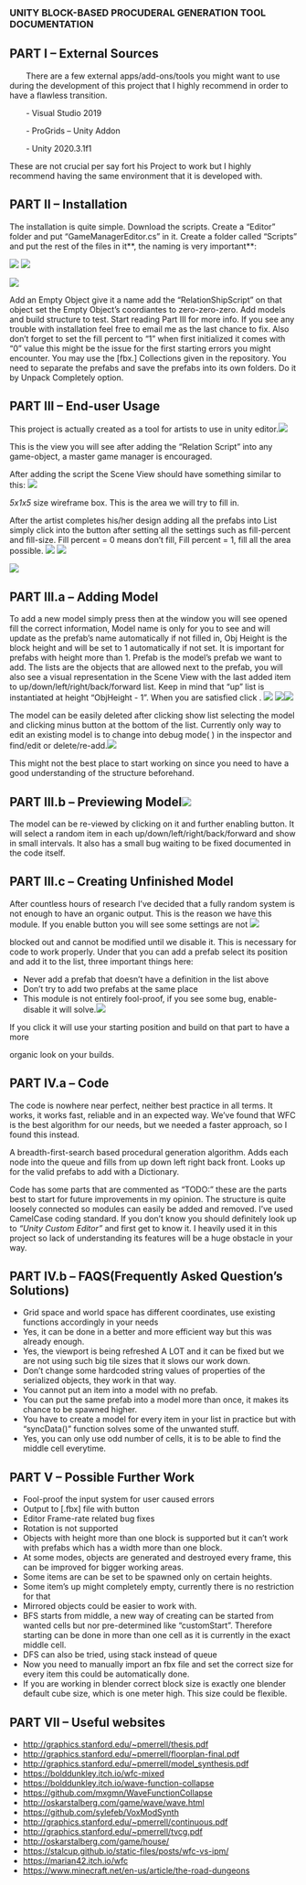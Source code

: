 ### UNITY BLOCK-BASED PROCUDERAL GENERATION TOOL DOCUMENTATION

## **PART I – External Sources**

`    `There are a few external apps/add-ons/tools you might want to use during the development of this project that I highly recommend in order to have a flawless transition.

`    `- Visual Studio 2019

`    `- ProGrids – Unity Addon

`    `- Unity 2020.3.1f1

These are not crucial per say fort his Project to work but I highly recommend having the same environment that it is developed with.

## **PART II – Installation**

The installation is quite simple. Download the scripts. Create a “Editor” folder and put “GameManagerEditor.cs” in it. Create a folder called “Scripts” and put the rest of the files in it**, the naming is very important**:

![](https://github.com/kayraucklnc/BFS-Procedural-Unity/blob/main/Documentation/Aspose.Words.7fc4461b-33bb-4c81-a099-e9686cd1e903.001.png?raw=true)
![](https://github.com/kayraucklnc/BFS-Procedural-Unity/blob/main/Documentation/Aspose.Words.7fc4461b-33bb-4c81-a099-e9686cd1e903.002.png)

![](https://github.com/kayraucklnc/BFS-Procedural-Unity/blob/main/Documentation/Aspose.Words.7fc4461b-33bb-4c81-a099-e9686cd1e903.003.png?raw=true)



Add an Empty Object give it a name add the “RelationShipScript” on that object set the Empty Object’s coordiantes to zero-zero-zero. Add models and build structure to test. Start reading Part III for more info. If you see any trouble with installation feel free to email me as the last chance to fix. Also don’t forget to set the fill percent to “1” when first initialized it comes with “0” value this might be the issue for the first starting errors you might encounter. You may use the [fbx.] Collections given in the repository. You need to separate the prefabs and save the prefabs into its own folders. Do it by Unpack Completely option.








## **PART III – End-user Usage**

This project is actually created as a tool for artists to use in unity editor.![](https://github.com/kayraucklnc/BFS-Procedural-Unity/blob/main/Documentation/Aspose.Words.7fc4461b-33bb-4c81-a099-e9686cd1e903.004.png?raw=true)

This is the view you will see after adding the “Relation Script” into any game-object, a master game manager is encouraged.






After adding the script the Scene View should have something similar to this:
![](https://github.com/kayraucklnc/BFS-Procedural-Unity/blob/main/Documentation/Aspose.Words.7fc4461b-33bb-4c81-a099-e9686cd1e903.005.png?raw=true)

*5x1x5* size wireframe box. This is the area we will try to fill in.

After the artist completes his/her design adding all the prefabs into List simply click into the button after setting all the settings such as fill-percent and fill-size. Fill percent = 0 means don’t fill, Fill percent = 1, fill all the area possible.
![](https://github.com/kayraucklnc/BFS-Procedural-Unity/blob/main/Documentation/Aspose.Words.7fc4461b-33bb-4c81-a099-e9686cd1e903.006.png?raw=true)
![](https://github.com/kayraucklnc/BFS-Procedural-Unity/blob/main/Documentation/Aspose.Words.7fc4461b-33bb-4c81-a099-e9686cd1e903.007.png?raw=true)

![](https://github.com/kayraucklnc/BFS-Procedural-Unity/blob/main/Documentation/Aspose.Words.7fc4461b-33bb-4c81-a099-e9686cd1e903.008.png?raw=true)



## **PART III.a – Adding Model**

To add a new model simply press then at the window you will see opened fill the correct information, Model name is only for you to see and will update as the prefab’s name automatically if not filled in, Obj Height is the block height and will be set to 1 automatically if not set. It is important for prefabs with height more than 1. Prefab is the model’s prefab we want to add. The lists are the objects that are allowed next to the prefab, you will also see a visual representation in the Scene View with the last added item to up/down/left/right/back/forward list. Keep in mind that “up” list is instantiated at height “ObjHeight - 1”. When you are satisfied click .
![](https://github.com/kayraucklnc/BFS-Procedural-Unity/blob/main/Documentation/Aspose.Words.7fc4461b-33bb-4c81-a099-e9686cd1e903.009.png?raw=true)
![](Aspose.Words.7fc4461b-33bb-4c81-a099-e9686cd1e903.010.png)![](Aspose.Words.7fc4461b-33bb-4c81-a099-e9686cd1e903.011.png?raw=true)

The model can be easily deleted after clicking show list selecting the model and clicking minus button at the bottom of the list. Currently only way to edit an existing model is to change into debug mode( ) in the inspector and find/edit or delete/re-add.![](Aspose.Words.7fc4461b-33bb-4c81-a099-e9686cd1e903.012.png)



This might not the best place to start working on since you need to have a good understanding of the structure beforehand.

## **PART III.b – Previewing Model![](https://github.com/kayraucklnc/BFS-Procedural-Unity/blob/main/Documentation/Aspose.Words.7fc4461b-33bb-4c81-a099-e9686cd1e903.013.png?raw=true)**

The model can be re-viewed by clicking on it and further enabling  button. It will select a random item in each up/down/left/right/back/forward and show in small intervals. It also has a small bug waiting to be fixed documented in the code itself.

## **PART III.c – Creating Unfinished Model**

After countless hours of research I’ve decided that a fully random system is not enough to have an organic output. This is the reason we have this module. If you enable   button you will see some settings are not ![](https://github.com/kayraucklnc/BFS-Procedural-Unity/blob/main/Documentation/Aspose.Words.7fc4461b-33bb-4c81-a099-e9686cd1e903.014.png?raw=true)

blocked out and cannot be modified until we disable it. This is necessary for code to work properly. Under that you can add a prefab select its position and add it to the list, three important things here:

- Never add a prefab that doesn’t have a definition in the list above
- Don’t try to add two prefabs at the same place
- This module is not entirely fool-proof, if you see some bug, enable-disable it will solve.![](https://github.com/kayraucklnc/BFS-Procedural-Unity/blob/main/Documentation/Aspose.Words.7fc4461b-33bb-4c81-a099-e9686cd1e903.015.png?raw=true)

If you click  it will use your starting position and build on that part to have a more 

organic look on your builds.


## **PART IV.a – Code**

The code is nowhere near perfect, neither best practice in all terms. It works, it works fast, reliable and in an expected way. We’ve found that WFC is the best algorithm for our needs, but we needed a faster approach, so I found this instead.

A breadth-first-search based procedural generation algorithm. Adds each node into the queue and fills from up down left right back front. Looks up for the valid prefabs to add with a Dictionary.

Code has some parts that are commented as “TODO:” these are the parts best to start for future improvements in my opinion. The structure is quite loosely connected so modules can easily be added and removed. I’ve used CamelCase coding standard. If you don’t know you should definitely look up to *“Unity Custom Editor”* and first get to know it. I heavily used it in this project so lack of understanding its features will be a huge obstacle in your way.


## **PART IV.b – FAQS(Frequently Asked Question’s Solutions)**

- Grid space and world space has different coordinates, use existing functions accordingly in your needs
- Yes, it can be done in a better and more efficient way but this was already enough.
- Yes, the viewport is being refreshed A LOT and it can be fixed but we are not using such big tile sizes that it slows our work down.
- Don’t change some hardcoded string values of properties of the serialized objects, they work in that way.
- You cannot put an item into a model with no prefab.
- You can put the same prefab into a model more than once, it makes its chance to be spawned higher.
- You have to create a model for every item in your list in practice but with “syncData()” function solves some of the unwanted stuff.
- Yes, you can only use odd number of cells, it is to be able to find the middle cell everytime.



## **PART V – Possible Further Work**

- Fool-proof the input system for user caused errors
- Output to [.fbx] file with button
- Editor Frame-rate related bug fixes
- Rotation is not supported
- Objects with height more than one block is supported but it can’t work with prefabs which has a width more than one block.
- At some modes, objects are generated and destroyed every frame, this can be improved for bigger working areas.
- Some items are can be set to be spawned only on certain heights.
- Some item’s up might completely empty, currently there is no restriction for that
- Mirrored objects could be easier to work with.
- BFS starts from middle, a new way of creating can be started from wanted cells but nor pre-determined like “customStart”. Therefore starting can be done in more than one cell as it is currently in the exact middle cell.
- DFS can also be tried, using stack instead of queue
- Now you need to manually import an fbx file and set the correct size for every item this could be automatically done.
- If you are working in blender correct block size is exactly one blender default cube size, which is one meter high. This size could be flexible.

## **PART VII – Useful websites**

- <http://graphics.stanford.edu/~pmerrell/thesis.pdf>
- <http://graphics.stanford.edu/~pmerrell/floorplan-final.pdf>
- <http://graphics.stanford.edu/~pmerrell/model_synthesis.pdf>
- <https://bolddunkley.itch.io/wfc-mixed>
- <https://bolddunkley.itch.io/wave-function-collapse>
- <https://github.com/mxgmn/WaveFunctionCollapse>
- <http://oskarstalberg.com/game/wave/wave.html>
- <https://github.com/sylefeb/VoxModSynth>
- <http://graphics.stanford.edu/~pmerrell/continuous.pdf>
- <http://graphics.stanford.edu/~pmerrell/tvcg.pdf>
- <http://oskarstalberg.com/game/house/>
- <https://stalcup.github.io/static-files/posts/wfc-vs-ipm/>
- <https://marian42.itch.io/wfc>
- <https://www.minecraft.net/en-us/article/the-road-dungeons>

